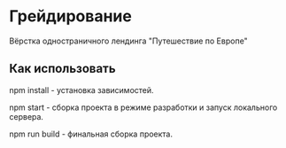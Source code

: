 # Грейдирование 
Вёрстка одностраничного лендинга "Путешествие по Европе"

## Как использовать
npm install - установка зависимостей.

npm start - сборка проекта в режиме разработки и запуск локального сервера.

npm run build - финальная сборка проекта.
